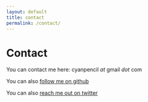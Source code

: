 ```yaml
---
layout: default
title: contact
permalink: /contact/
---
```


# Contact


You can contact me here: cyanpencil _at_ gmail _dot_ com

You can also [follow me on github](https://www.github.com/cyanpencil)

You can also [reach me out on twitter](https://twitter.com/cyan_pencil)
